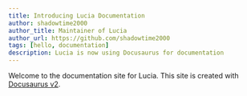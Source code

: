 ```yaml
---
title: Introducing Lucia Documentation
author: shadowtime2000
author_title: Maintainer of Lucia
author_url: https://github.com/shadowtime2000
tags: [hello, documentation]
description: Lucia is now using Docusaurus for documentation
---
```


Welcome to the documentation site for Lucia. This site is created with [Docusaurus v2](https://v2.docusaurus.io).
